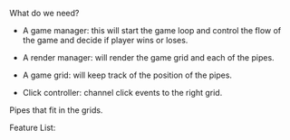 What do we need?

- A game manager: this will start the game loop and control
the flow of the game and decide if player wins or loses.

- A render manager: will render the game grid and each of the
pipes.

- A game grid: will keep track of the position of the pipes.

- Click controller: channel click events to the right grid.

Pipes that fit in the grids.

Feature List:


